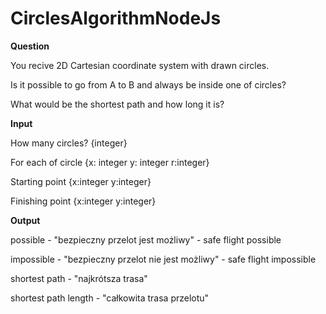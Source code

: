 # CirclesAlgorithmNodeJs

**Question**

You recive 2D Cartesian coordinate system with drawn circles.

Is it possible to go from A to B and always be inside one of circles? 

What would be the shortest path and how long it is?

**Input**

How many circles? {integer}

For each of circle {x: integer y: integer r:integer}

Starting point {x:integer y:integer}

Finishing point {x:integer y:integer}

**Output**

possible - "bezpieczny przelot jest możliwy" - safe flight possible

impossible - "bezpieczny przelot nie jest możliwy" - safe flight impossible

shortest path - "najkrótsza trasa"

shortest path length - "całkowita trasa przelotu" 

